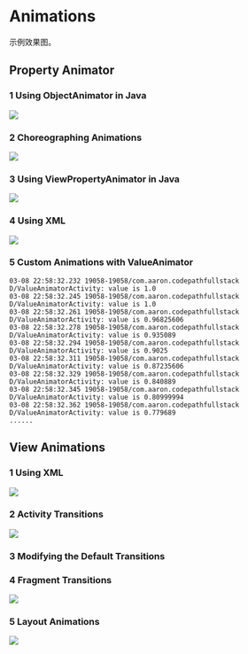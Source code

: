 # Animations
示例效果图。

## Property Animator

### 1 Using ObjectAnimator in Java

![](screenshot/12.gif)

### 2 Choreographing Animations

![](screenshot/13.gif)

### 3 Using ViewPropertyAnimator in Java

![](screenshot/14.gif)

### 4 Using XML

![](screenshot/15.gif)

### 5 Custom Animations with ValueAnimator

```
03-08 22:58:32.232 19058-19058/com.aaron.codepathfullstack D/ValueAnimatorActivity: value is 1.0
03-08 22:58:32.245 19058-19058/com.aaron.codepathfullstack D/ValueAnimatorActivity: value is 1.0
03-08 22:58:32.261 19058-19058/com.aaron.codepathfullstack D/ValueAnimatorActivity: value is 0.96825606
03-08 22:58:32.278 19058-19058/com.aaron.codepathfullstack D/ValueAnimatorActivity: value is 0.935089
03-08 22:58:32.294 19058-19058/com.aaron.codepathfullstack D/ValueAnimatorActivity: value is 0.9025
03-08 22:58:32.311 19058-19058/com.aaron.codepathfullstack D/ValueAnimatorActivity: value is 0.87235606
03-08 22:58:32.329 19058-19058/com.aaron.codepathfullstack D/ValueAnimatorActivity: value is 0.840889
03-08 22:58:32.345 19058-19058/com.aaron.codepathfullstack D/ValueAnimatorActivity: value is 0.80999994
03-08 22:58:32.362 19058-19058/com.aaron.codepathfullstack D/ValueAnimatorActivity: value is 0.779689
......
```

## View Animations

### 1 Using XML

![](screenshot/20.gif)

### 2 Activity Transitions

![](screenshot/17.gif)

### 3 Modifying the Default Transitions

### 4 Fragment Transitions

![](screenshot/18.gif)

### 5 Layout Animations

![](screenshot/19.gif)

